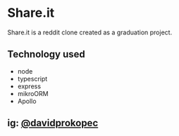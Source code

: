 # Share.it

Share.it is a reddit clone created as a graduation project.

## Technology used

- node
- typescript
- express
- mikroORM
- Apollo

## ig: [@davidprokopec](https://www.instagram.com/davidprokopec/)
